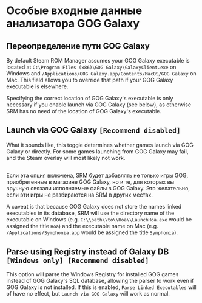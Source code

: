 # Особые входные данные анализатора GOG Galaxy

## Переопределение пути GOG Galaxy
By default Steam ROM Manager assumes your GOG Galaxy executable is located at `C:\Program Files (x86)\GOG Galaxy\GalaxyClient.exe` on Windows and `/Applications/GOG Galaxy.app/Contents/MacOS/GOG Galaxy` on Mac. This field allows you to override that path if your GOG Galaxy executable is elsewhere.

Specifying the correct location of GOG Galaxy's executable is only necessary if you enable launch via GOG Galaxy (see below), as otherwise SRM has no need of the location of GOG Galaxy's executable.

## Launch via GOG Galaxy `[Recommend disabled]`

What it sounds like, this toggle determines whether games launch via GOG Galaxy or directly. For some games launching from GOG Galaxy may fail, and the Steam overlay will most likely not work.

##

Если эта опция включена, SRM будет добавлять не только игры GOG, приобретенные в магазине GOG Galaxy, но и те, для которых вы вручную связали исполняемые файлы в GOG Galaxy. Это желательно, если эти игры не разбираются на SRM в других местах.

A caveat is that because GOG Galaxy does not store the names linked executables in its database, SRM will use the directory name of the executable on Windows (e.g. `C:\\path\\to\\Hoa\\LaunchHoa.exe` would be assigned the title `Hoa`) and the executable name on Mac (e.g. `/Applications/Symphonia.app` would be assigned the title `Symphonia`).

## Parse using Registry instead of Galaxy DB `[Windows only] [Recommend disabled]`
This option will parse the Windows Registry for installed GOG games instead of GOG Galaxy's SQL database, allowing the parser to work even if GOG Galaxy is not installed. If this is enabled, `Parse Linked Executables` will of have no effect, but `Launch via GOG Galaxy` will work as normal.